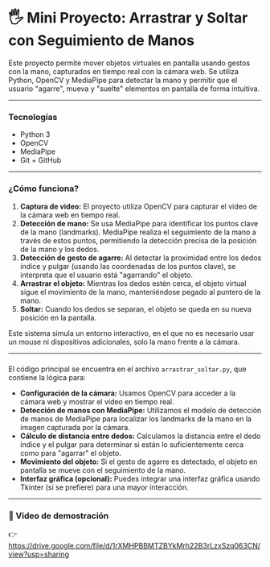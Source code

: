 # 🖐️ Mini Proyecto: Arrastrar y Soltar con Seguimiento de Manos

Este proyecto permite mover objetos virtuales en pantalla usando gestos con la mano, capturados en tiempo real con la cámara web. Se utiliza Python, OpenCV y MediaPipe para detectar la mano y permitir que el usuario "agarre", mueva y "suelte" elementos en pantalla de forma intuitiva.

---

###  Tecnologías
- Python 3
- OpenCV
- MediaPipe
- Git + GitHub

---

### ¿Cómo funciona?

1. **Captura de video:** El proyecto utiliza OpenCV para capturar el video de la cámara web en tiempo real.
2. **Detección de mano:** Se usa MediaPipe para identificar los puntos clave de la mano (landmarks). MediaPipe realiza el seguimiento de la mano a través de estos puntos, permitiendo la detección precisa de la posición de la mano y los dedos.
3. **Detección de gesto de agarre:** Al detectar la proximidad entre los dedos índice y pulgar (usando las coordenadas de los puntos clave), se interpreta que el usuario está "agarrando" el objeto.
4. **Arrastrar el objeto:** Mientras los dedos estén cerca, el objeto virtual sigue el movimiento de la mano, manteniéndose pegado al puntero de la mano.
5. **Soltar:** Cuando los dedos se separan, el objeto se queda en su nueva posición en la pantalla.

Este sistema simula un entorno interactivo, en el que no es necesario usar un mouse ni dispositivos adicionales, solo la mano frente a la cámara.

---

### 

El código principal se encuentra en el archivo `arrastrar_soltar.py`, que contiene la lógica para:

- **Configuración de la cámara:** Usamos OpenCV para acceder a la cámara web y mostrar el video en tiempo real.
- **Detección de manos con MediaPipe:** Utilizamos el modelo de detección de manos de MediaPipe para localizar los landmarks de la mano en la imagen capturada por la cámara.
- **Cálculo de distancia entre dedos:** Calculamos la distancia entre el dedo índice y el pulgar para determinar si están lo suficientemente cerca como para "agarrar" el objeto.
- **Movimiento del objeto:** Si el gesto de agarre es detectado, el objeto en pantalla se mueve con el seguimiento de la mano.
- **Interfaz gráfica (opcional):** Puedes integrar una interfaz gráfica usando Tkinter (si se prefiere) para una mayor interacción.

---

### 🎥 Video de demostración
👉 https://drive.google.com/file/d/1rXMHPBBMTZBYkMrh22B3rLzxSzq063CN/view?usp=sharing

